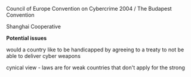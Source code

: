 Council of Europe Convention on Cybercrime 2004 / The Budapest Convention

Shanghai Cooperative

**Potential issues**

would a country like to be handicapped by agreeing to a treaty to not be able to deliver cyber weapons

cynical view - laws are for weak countries that don't apply for the strong


